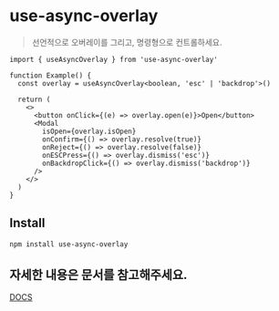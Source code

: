 # use-async-overlay

> 선언적으로 오버레이를 그리고, 명령형으로 컨트롤하세요.

```tsx
import { useAsyncOverlay } from 'use-async-overlay'

function Example() {
  const overlay = useAsyncOverlay<boolean, 'esc' | 'backdrop'>()

  return (
    <>
      <button onClick={(e) => overlay.open(e)}>Open</button>
      <Modal
        isOpen={overlay.isOpen}
        onConfirm={() => overlay.resolve(true)}
        onReject={() => overlay.resolve(false)}
        onESCPress={() => overlay.dismiss('esc')}
        onBackdropClick={() => overlay.dismiss('backdrop')}
      />
    </>
  )
}
```

## Install

```bash
npm install use-async-overlay
```

## 자세한 내용은 문서를 참고해주세요.

[DOCS](https://use-async-overlay.shiwoo.dev/)
